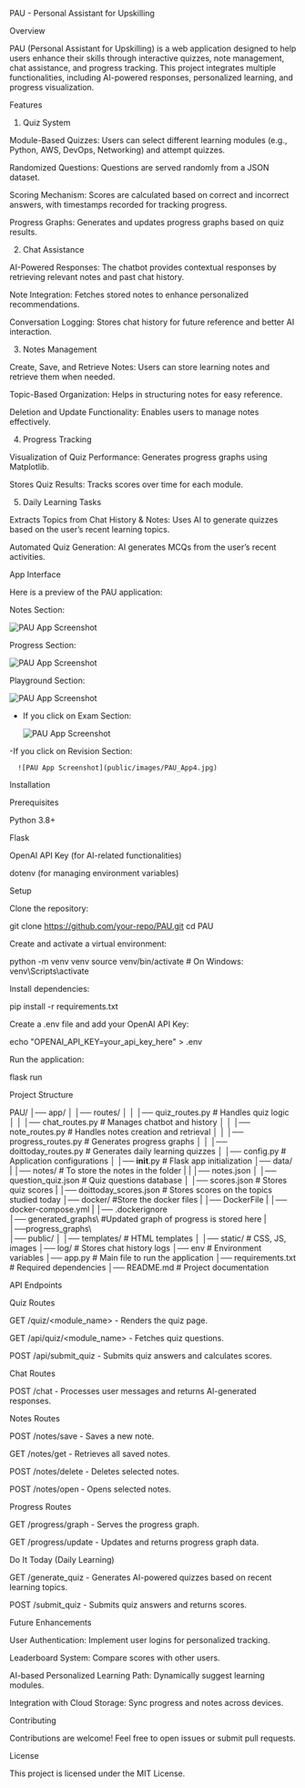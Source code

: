 PAU - Personal Assistant for Upskilling

Overview

PAU (Personal Assistant for Upskilling) is a web application designed to help users enhance their skills through interactive quizzes, note management, chat assistance, and progress tracking. This project integrates multiple functionalities, including AI-powered responses, personalized learning, and progress visualization.

Features

1. Quiz System

Module-Based Quizzes: Users can select different learning modules (e.g., Python, AWS, DevOps, Networking) and attempt quizzes.

Randomized Questions: Questions are served randomly from a JSON dataset.

Scoring Mechanism: Scores are calculated based on correct and incorrect answers, with timestamps recorded for tracking progress.

Progress Graphs: Generates and updates progress graphs based on quiz results.

2. Chat Assistance

AI-Powered Responses: The chatbot provides contextual responses by retrieving relevant notes and past chat history.

Note Integration: Fetches stored notes to enhance personalized recommendations.

Conversation Logging: Stores chat history for future reference and better AI interaction.

3. Notes Management

Create, Save, and Retrieve Notes: Users can store learning notes and retrieve them when needed.

Topic-Based Organization: Helps in structuring notes for easy reference.

Deletion and Update Functionality: Enables users to manage notes effectively.

4. Progress Tracking

Visualization of Quiz Performance: Generates progress graphs using Matplotlib.

Stores Quiz Results: Tracks scores over time for each module.

5. Daily Learning Tasks

Extracts Topics from Chat History & Notes: Uses AI to generate quizzes based on the user’s recent learning topics.

Automated Quiz Generation: AI generates MCQs from the user’s recent activities.

App Interface

Here is a preview of the PAU application:

Notes Section:

![PAU App Screenshot](public/images/PAU_App.jpg)

Progress Section:

![PAU App Screenshot](public/images/PAU_app1.jpg)

Playground Section:

![PAU App Screenshot](public/images/PAU_App2.jpg)

   - If you click on Exam Section:

      ![PAU App Screenshot](public/images/PAU_App3.jpg)

   -If you click on Revision Section:

      ![PAU App Screenshot](public/images/PAU_App4.jpg)


Installation

Prerequisites

Python 3.8+

Flask

OpenAI API Key (for AI-related functionalities)

dotenv (for managing environment variables)

Setup

Clone the repository:

git clone https://github.com/your-repo/PAU.git
cd PAU

Create and activate a virtual environment:

python -m venv venv
source venv/bin/activate  # On Windows: venv\Scripts\activate

Install dependencies:

pip install -r requirements.txt

Create a .env file and add your OpenAI API Key:

echo "OPENAI_API_KEY=your_api_key_here" > .env

Run the application:

flask run

Project Structure

PAU/
│── app/
│   │── routes/
│   │   │── quiz_routes.py        # Handles quiz logic
│   │   │── chat_routes.py        # Manages chatbot and history
│   │   │── note_routes.py        # Handles notes creation and retrieval
│   │   │── progress_routes.py    # Generates progress graphs
│   │   │── doittoday_routes.py   # Generates daily learning quizzes
│   │── config.py                  # Application configurations
│   │── __init__.py                 # Flask app initialization
│── data/
|   │── notes/                    # To store the notes in the folder
|   |  │── notes.json
│   │── question_quiz.json        # Quiz questions database
│   │── scores.json               # Stores quiz scores
|   │── doittoday_scores.json     # Stores scores on the topics studied today
│── docker/                       #Store the docker files
|   │── DockerFile
|   │── docker-compose.yml
|   │── .dockerignore  
│── generated_graphs\             #Updated graph of progress is stored here
|   │──progress_graphs\          
│── public/
│   │── templates/                # HTML templates
│   │── static/                   # CSS, JS, images
│── log/                          # Stores chat history logs
│── env                          # Environment variables
│── app.py                       # Main file to run the application
│── requirements.txt              # Required dependencies
│── README.md                     # Project documentation

API Endpoints

Quiz Routes

GET /quiz/<module_name> - Renders the quiz page.

GET /api/quiz/<module_name> - Fetches quiz questions.

POST /api/submit_quiz - Submits quiz answers and calculates scores.

Chat Routes

POST /chat - Processes user messages and returns AI-generated responses.

Notes Routes

POST /notes/save - Saves a new note.

GET /notes/get - Retrieves all saved notes.

POST /notes/delete - Deletes selected notes.

POST /notes/open - Opens selected notes.

Progress Routes

GET /progress/graph - Serves the progress graph.

GET /progress/update - Updates and returns progress graph data.

Do It Today (Daily Learning)

GET /generate_quiz - Generates AI-powered quizzes based on recent learning topics.

POST /submit_quiz - Submits quiz answers and returns scores.

Future Enhancements

User Authentication: Implement user logins for personalized tracking.

Leaderboard System: Compare scores with other users.

AI-based Personalized Learning Path: Dynamically suggest learning modules.

Integration with Cloud Storage: Sync progress and notes across devices.

Contributing

Contributions are welcome! Feel free to open issues or submit pull requests.

License

This project is licensed under the MIT License.